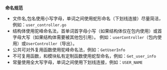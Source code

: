 **命名规范**
- 文件名,包名使用小写字母，单词之间使用蛇形命名（下划线连接）尽量简洁，例如：`user_controller.go`
- 结构体使用驼峰命名法，首单词首字母小写（如果结构体仅在包内使用）或首字母大写（如果结构体需要被其他包引用）。
  例如：`userController`（包内使用）或`UserController`（导出）。
- 公共可对外复用函数使用驼峰命名法，例如：`GetUserInfo`
- 不可复用函数，和模块私有定制函数使用蛇型命名，例如：`Get_user_info`
- 常量使用全大写字母，单词之间使用下划线连接，例如：`USER_NAME`

